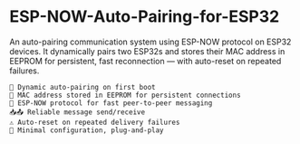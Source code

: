 # ESP-NOW-Auto-Pairing-for-ESP32
An auto-pairing communication system using ESP-NOW protocol on ESP32 devices. It dynamically pairs two ESP32s and stores their MAC address in EEPROM for persistent, fast reconnection — with auto-reset on repeated failures.


    🔄 Dynamic auto-pairing on first boot
    💾 MAC address stored in EEPROM for persistent connections
    📡 ESP-NOW protocol for fast peer-to-peer messaging
    📥📤 Reliable message send/receive
    ⚠️ Auto-reset on repeated delivery failures
    🔌 Minimal configuration, plug-and-play
